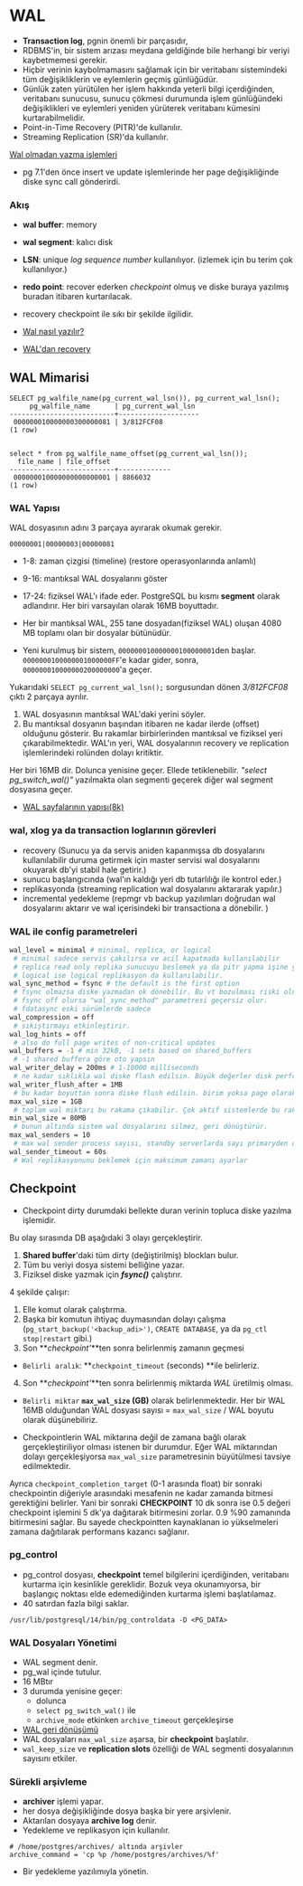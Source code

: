 # WAL

* **Transaction log**, pgnin önemli bir parçasıdır, 
* RDBMS'in, bir sistem arızası meydana geldiğinde bile herhangi bir veriyi kaybetmemesi gerekir. 
* Hiçbir verinin kaybolmamasını sağlamak için bir veritabanı sistemindeki tüm değişikliklerin ve eylemlerin geçmiş günlüğüdür. 
* Günlük zaten yürütülen her işlem hakkında yeterli bilgi içerdiğinden, veritabanı sunucusu, sunucu çökmesi durumunda işlem günlüğündeki değişiklikleri ve eylemleri yeniden yürüterek veritabanı kümesini kurtarabilmelidir.
* Point-in-Time Recovery (PITR)'de kullanılır.
* Streaming Replication (SR)'da kullanılır. 


[Wal olmadan yazma işlemleri](https://www.interdb.jp/pg/img/fig-9-01.png)

* pg 7.1'den önce insert ve update işlemlerinde her page değişikliğinde diske sync call gönderirdi.


### Akış 
* **wal buffer**: memory
* **wal segment**: kalıcı disk
* **LSN**: unique _log sequence number_  kullanılıyor. (izlemek için bu terim çok kullanılıyor.)
* **redo point**: recover ederken _checkpoint_ olmuş ve diske buraya yazılmış buradan itibaren kurtarılacak.
* recovery checkpoint ile sıkı bir şekilde ilgilidir. 

* [Wal nasıl yazılır?](https://www.interdb.jp/pg/img/fig-9-02.png)
* [WAL'dan recovery](https://www.interdb.jp/pg/img/fig-9-03.png)


## WAL Mimarisi

```
SELECT pg_walfile_name(pg_current_wal_lsn()), pg_current_wal_lsn();
     pg_walfile_name      | pg_current_wal_lsn
--------------------------+--------------------
 000000010000000300000081 | 3/812FCF08
(1 row)
 
 
select * from pg_walfile_name_offset(pg_current_wal_lsn());
  file_name | file_offset
--------------------------+-------------
 000000010000000000000001 | 8866032
(1 row)
```

### WAL Yapısı

WAL dosyasının adını 3 parçaya ayırarak okumak gerekir. 

```
00000001|00000003|00000081
```

*   1-8: zaman çizgisi (timeline) (restore operasyonlarında anlamlı)
*   9-16: mantıksal WAL dosyalarını göster
*   17-24: fiziksel  WAL'ı ifade eder. PostgreSQL bu kısmı **segment** olarak adlandırır. Her biri varsayılan olarak 16MB boyuttadır. 

* Her bir mantıksal WAL, 255 tane dosyadan(fiziksel WAL) oluşan 4080 MB toplamı olan bir dosyalar bütünüdür.
* Yeni kurulmuş bir sistem, `000000010000000100000001`den başlar. `0000000100000001000000FF`'e kadar gider, sonra, `000000010000000200000000`'a geçer. 


Yukarıdaki `SELECT pg_current_wal_lsn();` sorgusundan dönen _3/812FCF08_ çıktı 2 parçaya ayrılır.

1.  WAL dosyasının mantıksal WAL'daki yerini söyler. 
2.  Bu mantıksal dosyanın başından itibaren ne kadar ilerde (offset) olduğunu gösterir. Bu rakamlar birbirlerinden mantıksal ve fiziksel yeri çıkarabilmektedir. WAL'ın yeri,  WAL dosyalarının recovery ve replication işlemlerindeki rolünden dolayı kritiktir. 

Her biri 16MB dir. Dolunca yenisine geçer. Ellede tetiklenebilir. _"select pg_switch_wal()"_ yazılmakta olan segmenti geçerek diğer wal segment dosyasına geçer.

* [WAL sayfalarının yapısı(8k)](https://www.interdb.jp/pg/img/fig-9-07.png)

### wal, xlog ya da transaction loglarının görevleri

*   recovery (Sunucu ya da servis aniden kapanmışsa db dosyalarını kullanılabilir duruma getirmek için master servisi wal dosyalarını okuyarak db'yi stabil hale getirir.)
*   sunucu başlangıcında (wal'ın kaldığı yeri db tutarlılığı ile kontrol eder.)
*   replikasyonda (streaming replication wal dosyalarını aktararak yapılır.)
*   incremental yedekleme (repmgr vb backup yazılımları doğrudan wal dosyalarını aktarır ve wal içerisindeki bir transactiona a dönebilir. )  

### WAL ile  config parametreleri

```sh
wal_level = minimal # minimal, replica, or logical
 # minimal sadece servis çakılırsa ve acil kapatmada kullanılabilir
 # replica read only replika sunucuyu beslemek ya da pitr yapma işine yarar.
 # logical ise logical replikasyon da kullanılabilir.
wal_sync_method = fsync # the default is the first option
 # fsync olmazsa diske yazmadan ok dönebilir. Bu vt bozulması riski oluşturur.
 # fsync off olursa "wal_sync_method" parametresi geçersiz olur.
 # fdatasync eski sürümlerde sadece
wal_compression = off 
 # sıkıştırmayı etkinleştirir. 
wal_log_hints = off  
 # also do full page writes of non-critical updates
wal_buffers = -1 # min 32kB, -1 sets based on shared_buffers
 # -1 shared buffera göre oto yapsın
wal_writer_delay = 200ms # 1-10000 milliseconds
 # ne kadar sıklıkla wal diske flash edilsin. Büyük değerler disk performansını olumsuz etkileyebilir. 
wal_writer_flush_after = 1MB 
 # bu kadar boyuttan sonra diske flush edilsin. birim yoksa page olarak ölçülür, 0 anında diske flush eder. 
max_wal_size = 1GB 
 # toplam wal miktarı bu rakama çıkabilir. Çok aktif sistemlerde bu rakama ulaşınca checkpoint yapar. 
min_wal_size = 80MB
 # bunun altında sistem wal dosyalarını silmez, geri dönüştürür. 
max_wal_senders = 10 
 # max wal sender process sayısı, standby serverlarda sayı primaryden düşük olamaz. 
wal_sender_timeout = 60s 
 # Wal replikasyonunu beklemek için maksimum zamanı ayarlar
```
## Checkpoint

* Checkpoint dirty durumdaki bellekte duran verinin topluca diske yazılma işlemidir.

Bu olay sırasında DB aşağıdaki 3 olayı gerçekleştirir.

1.  **Shared buffer**'daki tüm dirty (değiştirilmiş) blockları bulur.
2.  Tüm bu veriyi dosya sistemi belliğine yazar.
3.  Fiziksel diske yazmak için _**fsync()**_ çalıştırır.

4 şekilde çalışır:

1.  Elle komut olarak çalıştırma.
2.  Başka bir komutun ihtiyaç duymasından dolayı çalışma (`pg_start_backup('<backup_adi>')`, `CREATE DATABASE`, ya da `pg_ctl stop|restart`  gibi.)
3.  Son **_checkpoint'_**ten sonra belirlenmiş zamanın geçmesi  
  *   `Belirli aralık`: **`checkpoint_timeout` (seconds) **ile belirleriz.
4.  Son **_checkpoint'_**ten sonra belirlenmiş miktarda _WAL_ üretilmiş olması. 

  * `Belirli miktar` **`max_wal_size` (GB)** olarak belirlenmektedir. Her bir WAL 16MB olduğundan WAL dosyası sayısı = `max_wal_size` / WAL boyutu olarak düşünebiliriz. 

  * Checkpointlerin WAL miktarına değil de zamana bağlı olarak gerçekleştiriliyor olması istenen bir durumdur. Eğer WAL miktarından dolayı gerçekleşiyorsa `max_wal_size` parametresinin büyütülmesi tavsiye edilmektedir.

Ayrıca `checkpoint_completion_target` (0-1 arasında float)  bir sonraki checkpointin diğeriyle arasındaki mesafenin ne kadar zamanda bitmesi gerektiğini belirler. Yani bir sonraki **CHECKPOINT** 10 dk sonra ise 0.5 değeri checkpoint işlemini 5 dk'ya dağıtarak bitirmesini zorlar. 0.9 %90 zamanında bitirmesini sağlar. Bu sayede checkpointten kaynaklanan io yükselmeleri zamana dağıtılarak performans kazancı sağlanır.


### pg_control

* pg_control dosyası, **checkpoint** temel bilgilerini içerdiğinden, veritabanı kurtarma için kesinlikle gereklidir. Bozuk veya okunamıyorsa, bir başlangıç ​​noktası elde edemediğinden kurtarma işlemi başlatılamaz. 
* 40 satırdan fazla bilgi saklar. 

```
/usr/lib/postgresql/14/bin/pg_controldata -D <PG_DATA>
```

### WAL Dosyaları Yönetimi

* WAL segment denir. 
* pg_wal içinde tutulur. 
* 16 MBtır
* 3 durumda yenisine geçer:
  * dolunca
  * `select pg_switch_wal()` ile
  * `archive_mode` etkinken `archive_timeout` gerçekleşirse
* [WAL geri dönüşümü](https://www.interdb.jp/pg/img/fig-9-17.png)
* WAL dosyaları `max_wal_size` aşarsa, bir **checkpoint** başlatılır.
* `wal_keep_size` ve **replication slots** özelliği de WAL segmenti dosyalarının sayısını etkiler.

### Sürekli arşivleme

* **archiver** işlemi yapar. 
* her dosya değişikliğinde dosya başka bir yere arşivlenir.
* Aktarılan dosyaya **archive log** denir.
* Yedekleme ve replikasyon için kullanılır. 

```
# /home/postgres/archives/ altında arşivler
archive_command = 'cp %p /home/postgres/archives/%f'

```
* Bir yedekleme yazılımıyla yönetin. 


